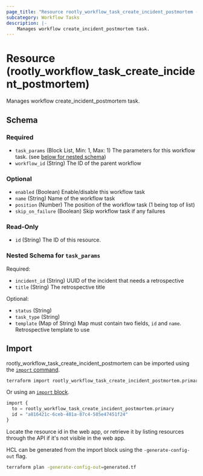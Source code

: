 ```yaml
---
page_title: "Resource rootly_workflow_task_create_incident_postmortem - terraform-provider-rootly"
subcategory: Workflow Tasks
description: |-
    Manages workflow create_incident_postmortem task.
---
```


# Resource (rootly_workflow_task_create_incident_postmortem)

Manages workflow create_incident_postmortem task.



<!-- schema generated by tfplugindocs -->
## Schema

### Required

- `task_params` (Block List, Min: 1, Max: 1) The parameters for this workflow task. (see [below for nested schema](#nestedblock--task_params))
- `workflow_id` (String) The ID of the parent workflow

### Optional

- `enabled` (Boolean) Enable/disable this workflow task
- `name` (String) Name of the workflow task
- `position` (Number) The position of the workflow task (1 being top of list)
- `skip_on_failure` (Boolean) Skip workflow task if any failures

### Read-Only

- `id` (String) The ID of this resource.

<a id="nestedblock--task_params"></a>
### Nested Schema for `task_params`

Required:

- `incident_id` (String) UUID of the incident that needs a retrospective
- `title` (String) The retrospective title

Optional:

- `status` (String)
- `task_type` (String)
- `template` (Map of String) Map must contain two fields, `id` and `name`. Retrospective template to use

## Import

rootly_workflow_task_create_incident_postmortem can be imported using the [`import` command](https://developer.hashicorp.com/terraform/cli/commands/import).

```sh
terraform import rootly_workflow_task_create_incident_postmortem.primary a816421c-6ceb-481a-87c4-585e47451f24
```

Or using an [`import` block](https://developer.hashicorp.com/terraform/language/import).

```terraform
import {
  to = rootly_workflow_task_create_incident_postmortem.primary
  id = "a816421c-6ceb-481a-87c4-585e47451f24"
}
```

Locate the resource id in the web app, or retrieve it by listing resources through the API if it's not visible in the web app.

HCL can be generated from the import block using the `-generate-config-out` flag.

```sh
terraform plan -generate-config-out=generated.tf
```
